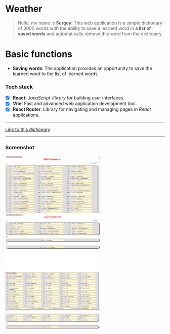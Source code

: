 # Weather
>Hello, my name is **Sergey**!
 This web application is a simple dictionary of 3000 words with the ability to save a learned word in **a list of saved words** and automatically remove this word from the dictionary.

# Basic functions
* **Saving words**: The application provides an opportunity to save the learned word to the list of learned words




### Tech stack
* [X] **React**: *JavaScript-library* for building user interfaces.
* [X] **Vite**: Fast and advanced web application development tool.
* [X] **React Router**: Library for navigating and managing pages in *React* applications.
___
[Link to this *dictionary*]()

___
### Screenshot
<img src="./public/../src/assets/dictionary2.png" width="300px" height="180px">
<img src="./public/../src/assets/dictionary1.png" width="300px" height="180px">
<img src="./public/../src/assets/dictionary3.png" width="300px" height="180px">



